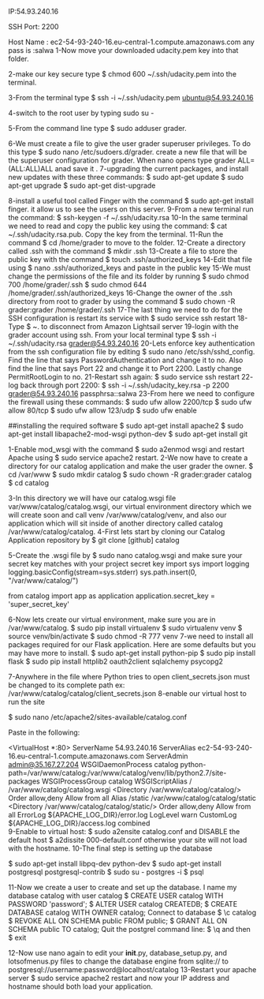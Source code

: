 
IP:54.93.240.16

SSH Port: 2200

Host Name  : ec2-54-93-240-16.eu-central-1.compute.amazonaws.com
any pass is :salwa
1-Now move your downloaded udacity.pem key into that folder.

2-make our key secure type $ chmod 600 ~/.ssh/udacity.pem into the terminal.

3-From the terminal type $ ssh -i ~/.ssh/udacity.pem ubuntu@54.93.240.16

4-switch to the root user by typing sudo su -

5-From the command line type $ sudo adduser grader.

6-We must create a file to give the user grader superuser privileges. To do this type $ sudo nano /etc/sudoers.d/grader.
 create a new file that will be the superuser configuration for grader. When nano opens type grader ALL=(ALL:ALL)ALL anad save it .
7-upgrading the current packages, and install new updates with these three commands:
     $ sudo apt-get update
     $ sudo apt-get upgrade
     $ sudo apt-get dist-upgrade
     
8-install a useful tool called Finger with the command $ sudo apt-get install finger.
 it allow us to see the users on this server.
9-From a new terminal run the command: $ ssh-keygen -f ~/.ssh/udacity.rsa
10-In the same terminal we need to read and copy the public key using the command: $ cat ~/.ssh/udacity.rsa.pub.
 Copy the key from the terminal.
11-Run the command $ cd /home/grader to move to the folder.
12-Create a directory called .ssh with the command $ mkdir .ssh
13-Create a file to store the public key with the command $ touch .ssh/authorized_keys
14-Edit that file using $ nano .ssh/authorized_keys and paste in the public key
15-We must change the permissions of the file and its folder by running
$ sudo chmod 700 /home/grader/.ssh
$ sudo chmod 644 /home/grader/.ssh/authorized_keys 
16-Change the owner of the .ssh directory from root to grader by using the command $ sudo chown -R grader:grader /home/grader/.ssh
17-The last thing we need to do for the SSH configuration is restart its service with $ sudo service ssh restart
18-Type $ ~. to disconnect from Amazon Lightsail server
19-login with the grader account using ssh. From your local terminal type $ ssh -i ~/.ssh/udacity.rsa grader@54.93.240.16
20-Lets enforce key authentication from the ssh configuration file by editing $ sudo nano /etc/ssh/sshd_config. 
Find the line that says PasswordAuthentication and change it to no.
Also find the line that says Port 22 and change it to Port 2200. Lastly change PermitRootLogin to no.
21-Restart ssh again: $ sudo service ssh restart
22-  log back through port 2200: $ ssh -i ~/.ssh/udacity_key.rsa -p 2200 grader@54.93.240.16
passphrsa::salwa
23-From here we need to configure the firewall using these commands:
$ sudo ufw allow 2200/tcp
$ sudo ufw allow 80/tcp
$ sudo ufw allow 123/udp
$ sudo ufw enable

##installing the required software
$ sudo apt-get install apache2
$ sudo apt-get install libapache2-mod-wsgi python-dev
$ sudo apt-get install git


1-Enable mod_wsgi with the command $ sudo a2enmod wsgi and restart Apache using $ sudo service apache2 restart.
2-We now have to create a directory for our catalog application and make the user grader the owner.
$ cd /var/www
$ sudo mkdir catalog
$ sudo chown -R grader:grader catalog
$ cd catalog


3-In this directory we will have our catalog.wsgi file var/www/catalog/catalog.wsgi,
 our virtual environment directory which we will create soon and call venv /var/www/catalog/venv,
 and also our application which will sit inside of another directory called catalog /var/www/catalog/catalog.
4-First lets start by cloning our Catalog Application repository by $ git clone [github] catalog

5-Create the .wsgi file by $ sudo nano catalog.wsgi and make sure your secret key matches with your project secret key
import sys
import logging
logging.basicConfig(stream=sys.stderr)
sys.path.insert(0, "/var/www/catalog/")

from catalog import app as application
application.secret_key = 'super_secret_key'


6-Now lets create our virtual environment, make sure you are in /var/www/catalog.
$ sudo pip install virtualenv
$ sudo virtualenv venv
$ source venv/bin/activate
$ sudo chmod -R 777 venv
7-we need to install all packages required for our Flask application. Here are some defaults but you may have more to install.
$ sudo apt-get install python-pip
$ sudo pip install flask
$ sudo pip install httplib2 oauth2client sqlalchemy psycopg2 

7-Anywhere in the file where Python tries to open client_secrets.json must be changed to its complete path ex: /var/www/catalog/catalog/client_secrets.json
8-enable our virtual host to run the site

$ sudo nano /etc/apache2/sites-available/catalog.conf

Paste in the following:

<VirtualHost *:80>
    ServerName 54.93.240.16
    ServerAlias ec2-54-93-240-16.eu-central-1.compute.amazonaws.com
    ServerAdmin admin@35.167.27.204
    WSGIDaemonProcess catalog python-path=/var/www/catalog:/var/www/catalog/venv/lib/python2.7/site-packages
    WSGIProcessGroup catalog
    WSGIScriptAlias / /var/www/catalog/catalog.wsgi
    <Directory /var/www/catalog/catalog/>
        Order allow,deny
        Allow from all
    </Directory>
    Alias /static /var/www/catalog/catalog/static
    <Directory /var/www/catalog/catalog/static/>
        Order allow,deny
        Allow from all
    </Directory>
    ErrorLog ${APACHE_LOG_DIR}/error.log
    LogLevel warn
    CustomLog ${APACHE_LOG_DIR}/access.log combined
</VirtualHost>      
9-Enable to virtual host: $ sudo a2ensite catalog.conf and DISABLE the default host $ a2dissite 000-default.conf otherwise your site will not load with the hostname.
10-The final step is setting up the database

$ sudo apt-get install libpq-dev python-dev
$ sudo apt-get install postgresql postgresql-contrib
$ sudo su - postgres -i
$ psql

11-Now we create a user to create and set up the database. I name my database catalog with user catalog
$ CREATE USER catalog WITH PASSWORD 'password';
$ ALTER USER catalog CREATEDB;
$ CREATE DATABASE catalog WITH OWNER catalog;
Connect to database $ \c catalog
$ REVOKE ALL ON SCHEMA public FROM public;
$ GRANT ALL ON SCHEMA public TO catalog;
Quit the postgrel command line: $ \q and then $ exit


12-Now use nano again to edit your __init__.py, database_setup.py, and lotsofmenus.py files to change the database engine
 from sqlite:// to postgresql://username:password@localhost/catalog
13-Restart your apache server $ sudo service apache2 restart and now your IP address and hostname should both load your application. 
